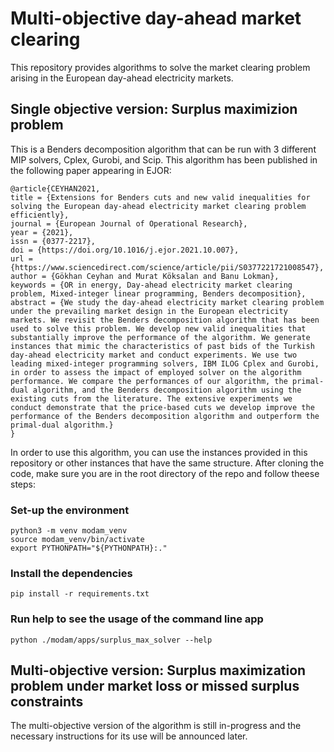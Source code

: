 # Multi-objective day-ahead market clearing

This repository provides algorithms to solve the market clearing problem arising in the European day-ahead electricity markets. 

## Single objective version: Surplus maximizion problem

This is a Benders decomposition algorithm that can be run with 3 different MIP solvers, Cplex, Gurobi, and Scip. 
This algorithm has been published in the following paper appearing in EJOR:

```
@article{CEYHAN2021,
title = {Extensions for Benders cuts and new valid inequalities for solving the European day-ahead electricity market clearing problem efficiently},
journal = {European Journal of Operational Research},
year = {2021},
issn = {0377-2217},
doi = {https://doi.org/10.1016/j.ejor.2021.10.007},
url = {https://www.sciencedirect.com/science/article/pii/S0377221721008547},
author = {Gökhan Ceyhan and Murat Köksalan and Banu Lokman},
keywords = {OR in energy, Day-ahead electricity market clearing problem, Mixed-integer linear programming, Benders decomposition},
abstract = {We study the day-ahead electricity market clearing problem under the prevailing market design in the European electricity markets. We revisit the Benders decomposition algorithm that has been used to solve this problem. We develop new valid inequalities that substantially improve the performance of the algorithm. We generate instances that mimic the characteristics of past bids of the Turkish day-ahead electricity market and conduct experiments. We use two leading mixed-integer programming solvers, IBM ILOG Cplex and Gurobi, in order to assess the impact of employed solver on the algorithm performance. We compare the performances of our algorithm, the primal-dual algorithm, and the Benders decomposition algorithm using the existing cuts from the literature. The extensive experiments we conduct demonstrate that the price-based cuts we develop improve the performance of the Benders decomposition algorithm and outperform the primal-dual algorithm.}
}
```

In order to use this algorithm, you can use the instances provided in this repository or other instances that have the same structure. 
After cloning the code, make sure you are in the root directory of the repo and follow theese steps:

### Set-up the environment
```
python3 -m venv modam_venv
source modam_venv/bin/activate
export PYTHONPATH="${PYTHONPATH}:."
```

### Install the dependencies
```
pip install -r requirements.txt
```

### Run help to see the usage of the command line app
```
python ./modam/apps/surplus_max_solver --help
```

## Multi-objective version: Surplus maximization problem under market loss or missed surplus constraints

The multi-objective version of the algorithm is still in-progress and the necessary instructions for its use will be announced later.
